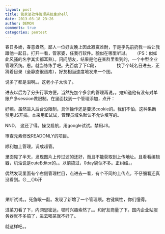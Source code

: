 ```yaml
---
layout: post
title: 管家婆软件管理系统拿shell
date: 2013-03-18 23:26
author: DEMON
comments: true
categories: pentest
---
```

春日多娇，春意盎然，鄙人一位好友晚上因此寂寞难耐，于是乎先前扔我一站让我跟他一起日。打开一看，管家婆，任我行软件。貌似在哪里听过。    （PS：似如此风骚的名字其实都耳熟）。问问朋友，结果是他在某群里看到的，一个中型企业管理系统。恩。就当练练手吧。先百度了下C段，               找了个域名日进去，正猜着目录（全静态很蛋疼），好友相当速度地发来一个图。


说多了都是泪啊。。这老小子太快了。

进去以后为了分头行事方便，当然先加个多余的管理再说。。鬼知道他有没有对单账户多session做限制。在里面找到一个管理添加，点开：


好嘛。虽然进入后台没限制，具体操作还是要求cookie的。我们不怕，这种果断禁用JS开搞。本来用IE试试，管理员域名默认不允许填写的。              

NND， 这还了得。操戈启航，用google试试。禁用JS。


审查元素修改READONLY的项目。


顺利加上管理，调成超管。

里面晃了半天，发现图片上传过滤的还好，而且不能获取到上传地址。且看看编辑器，机油说是cuteEditor的。。以前搞过，0day貌似不多。正纠结。。

偶然发现里面有个右侧管理栏目，点进去一看，有个不同的上传点，不仔细看还真没看到。⊙﹏⊙b汗

&nbsp;


果断试试。。死鱼眼一翻。发现了新增了一个管理项。右键属性，你们懂得。


进菜刀看了下，内网思密达，顿时兴趣索然了。。和好友商量了下。国内企业站服务器就不多搞了，进去喝茶就不好了。

就这样吧。。

&nbsp;
